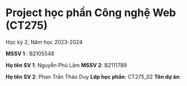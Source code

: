 # Project học phần Công nghệ Web (CT275)

Học kỳ 2, Năm học 2023-2024

**MSSV 1** : B2105548

**Họ tên SV 1**:
Nguyễn Phú Lâm
**MSSV 2**: B2111789

**Họ tên SV 2**:
Phan Trần Thảo Duy
**Lớp học phần**:
CT275_02
**Tên dự án**:

